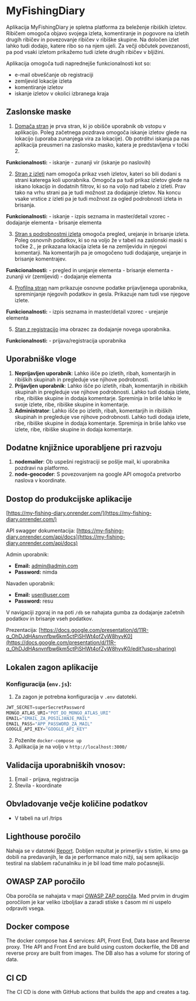 # MyFishingDiary

Aplikacija MyFishingDiary je spletna platforma za beleženje ribiških izletov. Ribičem omogoča objavo svojega izleta, komentiranje in pogovore na izletih drugih ribičev in povezovanje ribičev v ribiške skupine. Na določen izlet lahko tudi dodajo, katere ribo so na njem ujeli. Za večji občutek povezanosti, pa pod vsaki izletom prikažemo tudi izlete drugih ribičev v bljižini.

Aplikacija omogoča tudi naprednejše funkcionalnosti kot so:
  - e-mail obveščanje ob registraciji
  - zemljevid lokacije izleta
  - komentiranje izletov
  - iskanje izletov v okolici izbranega kraja

## Zaslonske maske

1. [Domača stran](/docs/index.html) je prva stran, ki jo obišče uporabnik ob vstopu v aplikacijo. Poleg začetnega pozdrava omogoča iskanje izletov glede na lokacijo (uporaba zunanjega vira za lokacije). Ob potrditvi iskanja pa nas aplikacija preusmeri na zaslonsko masko, katera je predstavljena v točki 2. 

  **Funkcionalnosti:**
      - iskanje
      - zunanji vir (iskanje po naslovih)

2. [Stran z izleti](/docs/trips.html) nam omogoča prikaz vseh izletov, kateri so bili dodani s strani katerega koli uporabnika. Omogoča pa tudi prikaz izletov glede na iskano lokacijo in dodatnih filtrov, ki so na voljo nad tabelo z izleti. Prav tako na vrhu strani pa je tudi možnost za dodajanje izletov. Na koncu vsake vrstice z izleti pa je tudi možnost za ogled podrobnosti izleta in brisanja.

  **Funkcionalnosti:**
      - iskanje
      - izpis seznama in master/detail vzorec
      - dodajanje elementa
      - brisanje elementa

3. [Stran s podrobnostmi izleta](/docs/trip-details.html) omogoča pregled, urejanje in brisanje izleta. Poleg osnovnih podatkov, ki so na voljo že v tabeli na zaslonski maski s točke 2., je prikazana lokacija izleta še na zemljevidu in njegovi komentarji. Na komentarjih pa je omogočeno tudi dodajanje, urejanje in brisanje komentrajev.

  **Funkcionalnosti:**
      - pregled in urejanje elementa
      - brisanje elementa
      - zunanji vir (zemljevid)
      - dodajanje elementa
      
4. [Profilna stran](/docs/profile.html) nam prikazuje osnovne podatke prijavljenega uporabnika, spreminjanje njegovih podatkov in gesla. Prikazuje nam tudi vse njegove izlete.

  **Funkcionalnosti:**
      - izpis seznama in master/detail vzorec
      - urejanje elementa
      
5. [Stan z registracijo](/docs/register.html) ima obrazec za dodajanje novega uporabnika.

  **Funkcionalnosti:**
      - prijava/registracija uporabnika

## Uporabniške vloge
1. **Neprijavljen uporabnik**: Lahko išče po izletih, ribah, komentarjih in ribiških skupinah in pregleduje vse njihove podrobnosti.
2. **Prijavljen uporabnik**: Lahko išče po izletih, ribah, komentarjih in ribiških skupinah in pregleduje vse njihove podrobnosti. Lahko tudi dodaja izlete, ribe, ribiške skupine in dodaja komentarje. Spreminja in briše lahko le svoje izlete, ribe, ribiške skupine in komentarje.
3. **Administrator**: Lahko išče po izletih, ribah, komentarjih in ribiških skupinah in pregleduje vse njihove podrobnosti. Lahko tudi dodaja izlete, ribe, ribiške skupine in dodaja komentarje. Spreminja in briše lahko vse izlete, ribe, ribiške skupine in dodaja komentarje.

## Dodatne knjižnice uporabljene pri razvoju
1. **nodemailer**: Ob uspešni registraciji se pošlje mail, ki uporabnika pozdravi na platformo.
2. **node-geocoder**: S povezovanjem na google API omogoča pretvorbo naslova v koordinate.

## Dostop do produkcijske aplikacije

[https://my-fishing-diary.onrender.com/](https://my-fishing-diary.onrender.com/)

API swagger dokumentacija:
[https://my-fishing-diary.onrender.com/api/docs](https://my-fishing-diary.onrender.com/api/docs)

Admin uporabnik:
  - **Email:** admin@admin.com
  - **Password:** nimda

Navaden uporabnik:
  - **Email:** user@user.com
  - **Password:** resu

V navigaciji zgoraj in na poti `/db` se nahajata gumba za dodajanje začetnih podatkov in brisanje vseh podatkov.

Prezentacija: [https://docs.google.com/presentation/d/11R-q_OhDJdHAsnvnfbw6km5ctPiSHWt4ofZyW8hyvK0](https://docs.google.com/presentation/d/11R-q_OhDJdHAsnvnfbw6km5ctPiSHWt4ofZyW8hyvK0/edit?usp=sharing)

## Lokalen zagon aplikacije

### Konfiguracija (`env.js`):
1. Za zagon je potrebna konfiguracija v `.env` datoteki.
```javascript
JWT_SECRET=superSecretPassword
MONGO_ATLAS_URI="POT_DO_MONGO_ATLAS_URI"
EMAIL="EMAIL_ZA_POSILJANJE_MAIL"
EMAIL_PASS="APP_PASSWORD_ZA_MAIL"
GOOGLE_API_KEY="GOOGLE_API_KEY"
```

2. Poženite `docker-compose up`
3. Aplikacija je na voljo v `http://localhost:3000/`

## Validacija uporabniških vnosov:
1. Email - prijava, registracija
2. Števila - koordinate

## Obvladovanje večje količine podatkov
- V tabeli na url /trips

## Lighthouse poročilo
Nahaja se v datoteki [Report](/lighthouse/report.html).
Dobljen rezultat je primerljiv s tistim, ki smo ga dobili na predavanjih, le da je performance malo nižji, saj sem aplikacijo testiral na slabšem računalniku in je bil load time malo počasnejši.

## OWASP ZAP poročilo
Oba poročila se nahajata v mapi [OWASP ZAP poročila](/test/security). Med prvim in drugim poročilom je kar veliko izboljšav a zaradi stiske s časom mi ni uspelo odpraviti vsega.

## Docker compose
The docker compose has 4 services: API, Front End, Data base and Reverse proxy. THe API and Front End are build using custom dockerfile, the DB and reverse proxy are built from images. The DB also has a volume for storing of data.

## CI CD
The CI CD is done with GitHub actions that builds the app and creates a tag.
